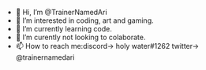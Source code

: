 - 👋 Hi, I’m @TrainerNamedAri
- 👀 I’m interested in coding, art and gaming.
- 🌱 I’m currently learning code.
- 💞️ I’m curently not looking to colaborate.
- 📫 How to reach me:discord-> holy water#1262 twitter-> @trainernamedari

<!---
TrainerNamedAri/TrainerNamedAri is a ✨ special ✨ repository because its `README.md` (this file) appears on your GitHub profile.
You can click the Preview link to take a look at your changes.
--->
